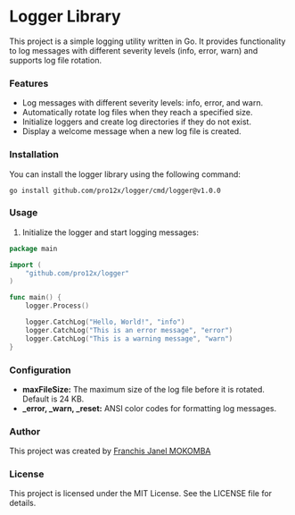 # Logger Library
This project is a simple logging utility written in Go. It provides functionality to log messages with different severity levels (info, error, warn) and supports log file rotation.  

### Features
- Log messages with different severity levels: info, error, and warn.
- Automatically rotate log files when they reach a specified size.
- Initialize loggers and create log directories if they do not exist.
- Display a welcome message when a new log file is created.

### Installation
You can install the logger library using the following command:
```shell
go install github.com/pro12x/logger/cmd/logger@v1.0.0
```

### Usage
1. Initialize the logger and start logging messages:  
```go
package main

import (
    "github.com/pro12x/logger"
)

func main() {
    logger.Process()

    logger.CatchLog("Hello, World!", "info")
    logger.CatchLog("This is an error message", "error")
    logger.CatchLog("This is a warning message", "warn")
}
```

### Configuration
- **maxFileSize:** The maximum size of the log file before it is rotated. Default is 24 KB.
- **_error, _warn, _reset:** ANSI color codes for formatting log messages.

### Author
This project was created by [Franchis Janel MOKOMBA](https://github.com/pro12x)

### License
This project is licensed under the MIT License. See the LICENSE file for details.